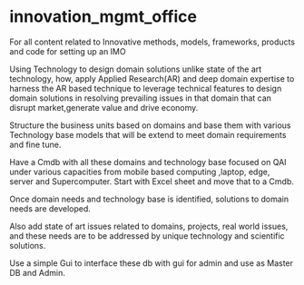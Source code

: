 # innovation_mgmt_office
For all content related to Innovative methods, models, frameworks, products and code for setting up an IMO

Using Technology to design domain solutions unlike state of the art technology, how, apply Applied  Research(AR) and deep domain expertise to harness the AR based technique to leverage technical features to design domain solutions in resolving prevailing issues in that domain that can disrupt market,generate value and drive economy.

Structure the business units based on domains and base them with various Technology base models that will be extend to meet domain requirements and fine tune.

Have a Cmdb with all these domains and technology base focused on QAI under various capacities from mobile based computing ,laptop, edge, server and Supercomputer. Start with Excel sheet and move that to a Cmdb. 

Once domain needs and technology base is identified, solutions to domain needs are developed. 

Also add state of art issues related to domains, projects, real world issues, and these needs are to be addressed by unique technology and scientific solutions.

Use a simple Gui to interface these db with gui for admin and use as Master DB and Admin. 


